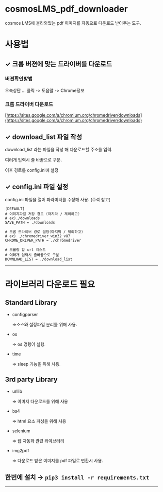 # cosmosLMS_pdf_downloader
cosmos LMS에 올라와있는 pdf 이미지를 자동으로 다운로드 받아주는 도구.

# 사용법

## ✓ 크롬 버젼에 맞는 드라이버를 다운로드

### 버젼확인방법

우측상단 ... 클릭 -> 도움말 -> Chrome정보

### 크롬 드라이버 다운로드
[https://sites.google.com/a/chromium.org/chromedriver/downloads](https://sites.google.com/a/chromium.org/chromedriver/downloads)

## ✓ download_list 파일 작성

download_list 라는 파일을 작성 해 다운로드할 주소를 입력.

여러개 입력시 줄 바꿈으로 구분.

이후 경로를 config.ini에 설정

## ✓ config.ini 파일 설정

config.ini 파일을 열어 파라미터를 수정해 사용. (주석 참고)

```
[DEFAULT]
# 이미지파일 저장 경로 (마지막 / 제외하고)
# ex)./downloads
SAVE_PATH = ./downloads

# 크롬 드라이버 경로 설정(마지막 / 제외하고)
# ex) ./chromedriver_win32_v87
CHROME_DRIVER_PATH = ./chromedriver

# 크롤링 할 url 리스트
# 여러개 입력시 줄바꿈으로 구분
DOWNLOAD_LIST = ./download_list
```

---

# 라이브러리 다운로드 필요

## **Standard Library**

- configparser
    
    ⇒소스와 설정파일 분리를 위해 사용.
    
- os
    
    ⇒ os 명령어 실행.
    
- time
    
    ⇒ sleep 기능을 위해 사용.
    

## **3rd party Library**

- urllib
    
    ⇒ 이미지 다운로드를 위해 사용
    
- bs4
    
    ⇒ html 요소 파싱을 위해 사용
    
- selenium
    
    ⇒ 웹 자동화 관련 라이브러리
    
- img2pdf

    ⇒ 다운로드 받은 이미지를 pdf 파일로 변환시 사용.
    

## 한번에 설치 → `pip3 install -r requirements.txt`

---

